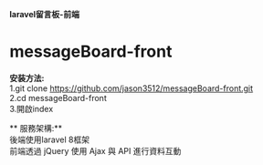 **laravel留言板-前端**
# messageBoard-front

**安装方法:**  
1.git clone https://github.com/jason3512/messageBoard-front.git   
2.cd messageBoard-front   
3.開啟index  

** 服務架構:**   
後端使用laravel 8框架  
前端透過 jQuery 使用 Ajax 與 API 進行資料互動    





